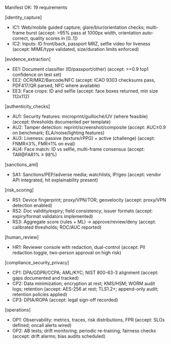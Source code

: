 Manifest OK: 19 requirements

[identity_capture]
 - IC1: Web/mobile guided capture; glare/blur/orientation checks; multi-frame burst (accept: >95% pass at 1000px width, orientation auto-correct, quality scores in [0..1])
 - IC2: Inputs: ID front/back, passport MRZ, selfie video for liveness (accept: MIME/type validated, size/duration limits enforced)

[evidence_extraction]
 - EE1: Document classifier (ID/passport/other) (accept: >=0.9 top1 confidence on test set)
 - EE2: OCR/MRZ/Barcode/NFC (accept: ICAO 9303 checksums pass, PDF417/QR parsed, NFC where available)
 - EE3: Face crops: ID and selfie (accept: face boxes returned, min size 112x112)

[authenticity_checks]
 - AU1: Security features: microprint/guilloché/UV (where feasible) (accept: thresholds documented per template)
 - AU2: Tamper detection: reprint/screenshot/composite (accept: AUC≥0.9 on benchmark; ELA/noise/lighting features)
 - AU3: Liveness: passive (texture/rPPG) + active (challenge) (accept: FNMR≤3%, FMR≤1% on eval)
 - AU4: Face match: ID vs selfie, multi-frame consensus (accept: TAR@FAR1% ≥ 98%)

[sanctions_aml]
 - SA1: Sanctions/PEP/adverse media; watchlists; IP/geo (accept: vendor API integrated, hit explainability present)

[risk_scoring]
 - RS1: Device fingerprint; proxy/VPN/TOR; geovelocity (accept: proxy/VPN detection enabled)
 - RS2: Doc validity/expiry; field consistency; issuer formats (accept: expiry/format validators implemented)
 - RS3: Aggregate score (rules + ML) → approve/review/deny (accept: calibrated thresholds; ROC/AUC reported)

[human_review]
 - HR1: Reviewer console with redaction, dual-control (accept: PII redaction toggle, two-person approval on high risk)

[compliance_security_privacy]
 - CP1: DPA/GDPR/CCPA; AML/KYC; NIST 800-63-3 alignment (accept: gaps documented and tracked)
 - CP2: Data minimization; encryption at rest; KMS/HSM; WORM audit logs; retention (accept: AES-256 at rest; TLS1.2+; append-only audit; retention policies applied)
 - CP3: DPIA/ROPA (accept: legal sign-off recorded)

[operations]
 - OP1: Observability: metrics, traces, risk distributions, FPR (accept: SLOs defined; oncall alerts wired)
 - OP2: AB tests; drift monitoring; periodic re-training; fairness checks (accept: drift alarms; bias audits scheduled)